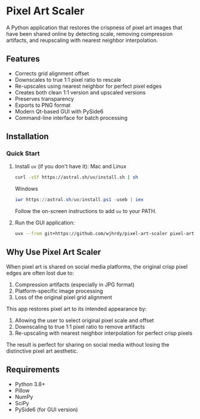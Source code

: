 # Pixel Art Scaler

A Python application that restores the crispness of pixel art images that have been shared online by detecting scale, removing compression artifacts, and reupscaling with nearest neighbor interpolation.

## Features

- Corrects grid alignment offset
- Downscales to true 1:1 pixel ratio to rescale
- Re-upscales using nearest neighbor for perfect pixel edges
- Creates both clean 1:1 version and upscaled versions
- Preserves transparency
- Exports to PNG format
- Modern Qt-based GUI with PySide6
- Command-line interface for batch processing

## Installation

### Quick Start

1. Install `uv` (if you don't have it):
   Mac and Linux
   ```bash
   curl -sSf https://astral.sh/uv/install.sh | sh
   ```
   Windows
   ```powershell
   iwr https://astral.sh/uv/install.ps1 -useb | iex
   ```
   Follow the on-screen instructions to add `uv` to your PATH.

2. Run the GUI application:
   ```bash
   uvx --from git+https://github.com/wjhrdy/pixel-art-scaler pixel-art-scaler
   ```

## Why Use Pixel Art Scaler

When pixel art is shared on social media platforms, the original crisp pixel edges are often lost due to:
1. Compression artifacts (especially in JPG format)
2. Platform-specific image processing
3. Loss of the original pixel grid alignment

This app restores pixel art to its intended appearance by:
1. Allowing the user to select original pixel scale and offset
2. Downscaling to true 1:1 pixel ratio to remove artifacts
3. Re-upscaling with nearest neighbor interpolation for perfect crisp pixels

The result is perfect for sharing on social media without losing the distinctive pixel art aesthetic.

## Requirements

- Python 3.8+
- Pillow
- NumPy
- SciPy
- PySide6 (for GUI version)